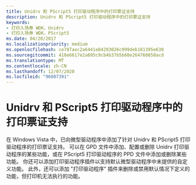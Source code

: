 ```yaml
---
title: Unidrv 和 PScript5 打印驱动程序中的打印票证支持
description: Unidrv 和 PScript5 打印驱动程序中的打印票证支持
keywords:
- 打印入场券 WDK，Unidrv
- 打印入场券 WDK，PScript5
ms.date: 04/20/2017
ms.localizationpriority: medium
ms.openlocfilehash: ce787aec2a6441e84293026c999deb181395e630
ms.sourcegitcommit: 418e6617e2a695c9cb4b37b5b60e264760858acd
ms.translationtype: MT
ms.contentlocale: zh-CN
ms.lasthandoff: 12/07/2020
ms.locfileid: "96807391"
---
```

# <a name="print-ticket-support-in-unidrv-and-pscript5-print-drivers"></a>Unidrv 和 PScript5 打印驱动程序中的打印票证支持


在 Windows Vista 中，已向微型驱动程序中添加了针对 Unidrv 和 PScript5 打印驱动程序的打印票证支持。 可以在 GPD 文件中添加、配置或删除 Unidrv 打印驱动程序的某些功能，或在 PScript5 打印驱动程序的 PPD 文件中添加或删除某些功能。 你还可以添加打印驱动程序插件以支持默认微型驱动程序中未提供的自定义功能。 此外，还可以添加 "打印驱动程序" 插件来删除或禁用默认情况下定义的功能，但打印机无法执行的功能。

 

 




